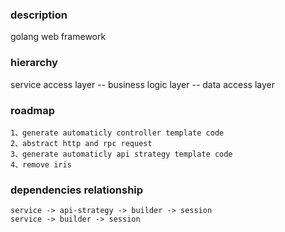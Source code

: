### description

golang web framework

### hierarchy

service access layer -- business logic layer -- data access layer

### roadmap

    1、generate automaticly controller template code
    2、abstract http and rpc request
    3、generate automaticly api strategy template code
    4、remove iris

### dependencies relationship

```shell
service -> api-strategy -> builder -> session
service -> builder -> session
```


